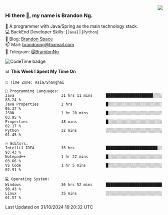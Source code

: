 <img  align="right" src="https://github-readme-stats-brandon0824.vercel.app/api/top-langs/?username=brandon0824&layout=compact">

### Hi there 👋, my name is Brandon Ng.

🌱 A programmer with Java/Spring as the main technology stack.  
💻 BackEnd Developer Skills: [`Java`] | [`Python`]  
📝 Blog: [Brandon Space](https://brandonng.tech)  
📫 Mail: brandonng@foxmail.com  
📰 Telegram: [@BrandonNg](https://t.me/BrandonNg24)  

![CodeTime badge](https://img.shields.io/endpoint?style=flat-square&url=https%3A%2F%2Fapi.codetime.dev%2Fshield%3Fid%3D128%26project%3D%26in%3D604800000)

<!--START_SECTION:waka-->
📊 **This Week I Spent My Time On** 

```text
🕑︎ Time Zone: Asia/Shanghai

💬 Programming Languages: 
Java                     31 hrs 11 mins      █████████████████████░░░░   83.24 % 
Java Properties          2 hrs               █░░░░░░░░░░░░░░░░░░░░░░░░   05.37 % 
JSON                     1 hr 28 mins        █░░░░░░░░░░░░░░░░░░░░░░░░   03.95 % 
Properties               48 mins             █░░░░░░░░░░░░░░░░░░░░░░░░   02.17 % 
Python                   32 mins             ░░░░░░░░░░░░░░░░░░░░░░░░░   01.45 % 

🔥 Editors: 
IntelliJ IDEA            35 hrs              ███████████████████████░░   93.43 % 
Notepad++                1 hr 22 mins        █░░░░░░░░░░░░░░░░░░░░░░░░   03.66 % 
VS Code                  1 hr 5 mins         █░░░░░░░░░░░░░░░░░░░░░░░░   02.91 % 

💻 Operating System: 
Windows                  36 hrs 52 mins      █████████████████████████   98.43 % 
Linux                    35 mins             ░░░░░░░░░░░░░░░░░░░░░░░░░   01.57 % 
```


 Last Updated on 31/10/2024 16:20:32 UTC
<!--END_SECTION:waka-->
